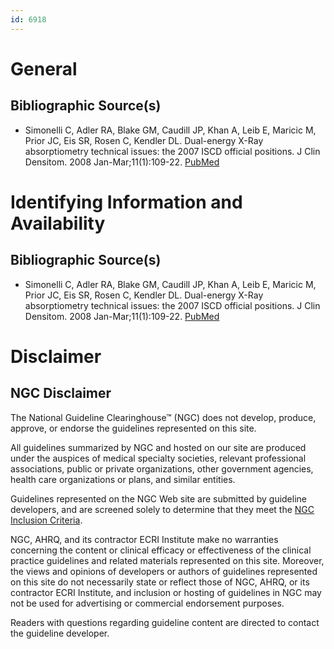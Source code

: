 ```yaml
---
id: 6918
---
```


# General

## Bibliographic Source(s)

- Simonelli C, Adler RA, Blake GM, Caudill JP, Khan A, Leib E, Maricic M, Prior JC, Eis SR, Rosen C, Kendler DL. Dual-energy X-Ray absorptiometry technical issues: the 2007 ISCD official positions. J Clin Densitom. 2008 Jan-Mar;11(1):109-22. [ PubMed ](http://www.ncbi.nlm.nih.gov/entrez/query.fcgi?cmd=Retrieve&db=pubmed&dopt=Abstract&list_uids=18442756)

# Identifying Information and Availability

## Bibliographic Source(s)

- Simonelli C, Adler RA, Blake GM, Caudill JP, Khan A, Leib E, Maricic M, Prior JC, Eis SR, Rosen C, Kendler DL. Dual-energy X-Ray absorptiometry technical issues: the 2007 ISCD official positions. J Clin Densitom. 2008 Jan-Mar;11(1):109-22. [ PubMed ](http://www.ncbi.nlm.nih.gov/entrez/query.fcgi?cmd=Retrieve&db=pubmed&dopt=Abstract&list_uids=18442756)

# Disclaimer

## NGC Disclaimer

The National Guideline Clearinghouse™ (NGC) does not develop, produce, approve, or endorse the guidelines represented on this site.

All guidelines summarized by NGC and hosted on our site are produced under the auspices of medical specialty societies, relevant professional associations, public or private organizations, other government agencies, health care organizations or plans, and similar entities.

Guidelines represented on the NGC Web site are submitted by guideline developers, and are screened solely to determine that they meet the [NGC Inclusion Criteria](/help-and-about/summaries/inclusion-criteria).

NGC, AHRQ, and its contractor ECRI Institute make no warranties concerning the content or clinical efficacy or effectiveness of the clinical practice guidelines and related materials represented on this site. Moreover, the views and opinions of developers or authors of guidelines represented on this site do not necessarily state or reflect those of NGC, AHRQ, or its contractor ECRI Institute, and inclusion or hosting of guidelines in NGC may not be used for advertising or commercial endorsement purposes.

Readers with questions regarding guideline content are directed to contact the guideline developer.

